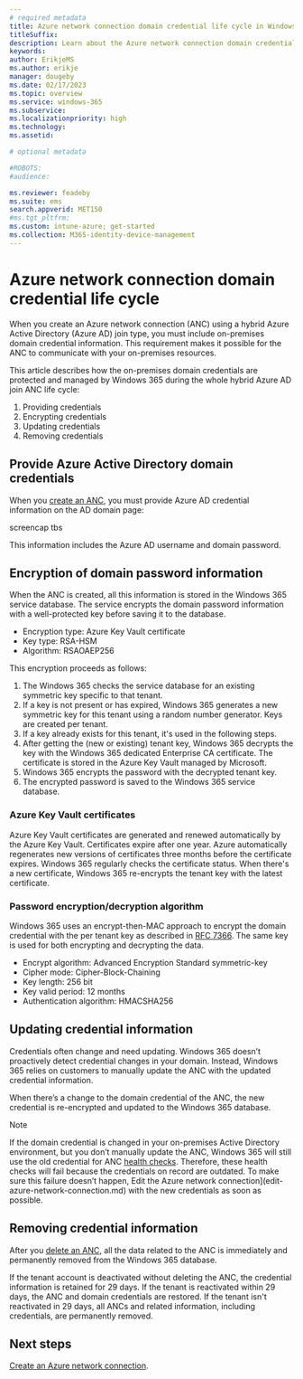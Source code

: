 ```yaml
---
# required metadata
title: Azure network connection domain credential life cycle in Windows 365
titleSuffix:
description: Learn about the Azure network connection domain credential life cycle in Windows 365.
keywords:
author: ErikjeMS  
ms.author: erikje
manager: dougeby
ms.date: 02/17/2023
ms.topic: overview
ms.service: windows-365
ms.subservice:
ms.localizationpriority: high
ms.technology:
ms.assetid: 

# optional metadata

#ROBOTS:
#audience:

ms.reviewer: feadeby
ms.suite: ems
search.appverid: MET150
#ms.tgt_pltfrm:
ms.custom: intune-azure; get-started
ms.collection: M365-identity-device-management
---
```


# Azure network connection domain credential life cycle

When you create an Azure network connection (ANC) using a hybrid Azure Active Directory (Azure AD) join type, you must include on-premises domain credential information. This requirement makes it possible for the ANC to communicate with your on-premises resources.

This article describes how the on-premises domain credentials are protected and managed by Windows 365 during the whole hybrid Azure AD join ANC life cycle:

1. Providing credentials
2. Encrypting credentials
3. Updating credentials
4. Removing credentials

## Provide Azure Active Directory domain credentials

When you [create an ANC](create-azure-network-connection.md), you must provide Azure AD credential information on the AD domain page:

screencap tbs

This information includes the Azure AD username and domain password.

## Encryption of domain password information

When the ANC is created, all this information is stored in the Windows 365 service database. The service encrypts the domain password information with a well-protected key before saving it to the database.

- Encryption type: Azure Key Vault certificate
- Key type: RSA-HSM
- Algorithm: RSAOAEP256

This encryption proceeds as follows:

1. The Windows 365 checks the service database for an existing symmetric key specific to that tenant.
2. If a key is not present or has expired, Windows 365 generates a new symmetric key for this tenant using a random number generator. Keys are created per tenant.
3. If a key already exists for this tenant, it's used in the following steps.
4. After getting the (new or existing) tenant key, Windows 365 decrypts the key with the Windows 365 dedicated Enterprise CA certificate. The certificate is stored in the Azure Key Vault managed by Microsoft.
5. Windows 365 encrypts the password with the decrypted tenant key.
6. The encrypted password is saved to the Windows 365 service database.

### Azure Key Vault certificates

Azure Key Vault certificates are generated and renewed automatically by the Azure Key Vault. Certificates expire after one year. Azure automatically regenerates new versions of certificates three months before the certificate expires. Windows 365 regularly checks the certificate status. When there's a new certificate, Windows 365 re-encrypts the tenant key with the latest certificate.

### Password encryption/decryption algorithm

Windows 365 uses an encrypt-then-MAC approach to encrypt the domain credential with the per tenant key as described in [RFC 7366](https://www.rfc-editor.org/rfc/rfc7366). The same key is used for both encrypting and decrypting the data.

- Encrypt algorithm: Advanced Encryption Standard symmetric-key
- Cipher mode: Cipher-Block-Chaining
- Key length: 256 bit
- Key valid period: 12 months
- Authentication algorithm: HMACSHA256

## Updating credential information

Credentials often change and need updating. Windows 365 doesn’t proactively detect credential changes in your domain. Instead, Windows 365 relies on customers to manually update the ANC with the updated credential information.

When there’s a change to the domain credential of the ANC, the new credential is re-encrypted and updated to the Windows 365 database.

> [!NOTE]  
> If the domain credential is changed in your on-premises Active Directory environment, but you don’t manually update the ANC, Windows 365 will still use the old credential for ANC [health checks](health-checks.md). Therefore, these health checks will fail because the credentials on record are outdated. To make sure this failure doesn’t happen, Edit the Azure network connection](edit-azure-network-connection.md) with the new credentials as soon as possible.

## Removing credential information

After you [delete an ANC](delete-azure-network-connection.md), all the data related to the ANC is immediately and permanently removed from the Windows 365 database.

If the tenant account is deactivated without deleting the ANC, the credential information is retained for 29 days. If the tenant is reactivated within 29 days, the ANC and domain credentials are restored. If the tenant isn't reactivated in 29 days, all ANCs and related information, including credentials, are permanently removed.

<!-- ########################## -->
## Next steps

[Create an Azure network connection](create-azure-network-connection.md).
